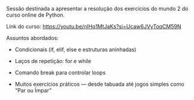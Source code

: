 Sessão destinada a apresentar a resolução dos exercícios do mundo 2 do curso online de Python.

Link do curso: https://youtu.be/nIHq1MtJaKs?si=Ucaw6JVyToqCM59N

Assuntos abordados:

- Condicionais (if, elif, else e estruturas aninhadas)

- Laços de repetição: for e while

- Comando break para controlar loops

- Muitos exercícios práticos — desde tabuada até jogos simples como “Par ou Ímpar”
